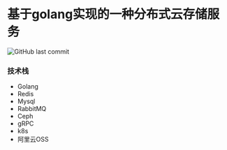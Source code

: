# 基于golang实现的一种分布式云存储服务
![GitHub last commit](https://img.shields.io/github/last-commit/brucesniper/FileStore-Server)
### 技术栈
* Golang
* Redis
* Mysql
* RabbitMQ
* Ceph
* gRPC
* k8s
* 阿里云OSS